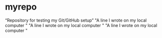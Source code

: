 # myrepo
“Repository for testing my Git/GitHub setup”
"A line I wrote on my local computer  " 
"A line I wrote on my local computer  " 
"A line I wrote on my local computer  " 
